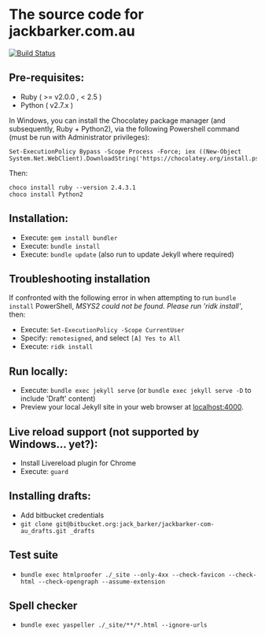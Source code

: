 # The source code for jackbarker.com.au
[![Build Status](https://travis-ci.org/jibbius/jackbarker-com-au.svg?branch=gh-pages)](https://travis-ci.org/jibbius/jackbarker-com-au)

## Pre-requisites:

- Ruby ( >= v2.0.0 , < 2.5 )
- Python ( v2.7.x )

In Windows, you can install the Chocolatey package manager (and subsequently, Ruby + Python2), via the following Powershell command (must be run with Administrator privileges):

    Set-ExecutionPolicy Bypass -Scope Process -Force; iex ((New-Object System.Net.WebClient).DownloadString('https://chocolatey.org/install.ps1'))

Then:

    choco install ruby --version 2.4.3.1
    choco install Python2

## Installation:

- Execute: `gem install bundler`
- Execute: `bundle install`
- Execute: `bundle update` (also run to update Jekyll where required)

## Troubleshooting installation
If confronted with the following error in when attempting to run `bundle install` PowerShell, *MSYS2 could not be found. Please run 'ridk install'*, then:
- Execute: `Set-ExecutionPolicy -Scope CurrentUser`
- Specify: `remotesigned`, and select `[A] Yes to All`
- Execute: `ridk install`

## Run locally:

- Execute: `bundle exec jekyll serve` (or `bundle exec jekyll serve -D` to include 'Draft' content)
- Preview your local Jekyll site in your web browser at [localhost:4000](http://localhost:4000).


## Live reload support (not supported by Windows... yet?):

- Install Livereload plugin for Chrome
- Execute: `guard`

## Installing drafts:

- Add bitbucket credentials
- `git clone git@bitbucket.org:jack_barker/jackbarker-com-au_drafts.git _drafts`

## Test suite

- `bundle exec htmlproofer ./_site --only-4xx --check-favicon --check-html --check-opengraph --assume-extension`

## Spell checker

- `bundle exec yaspeller ./_site/**/*.html --ignore-urls`